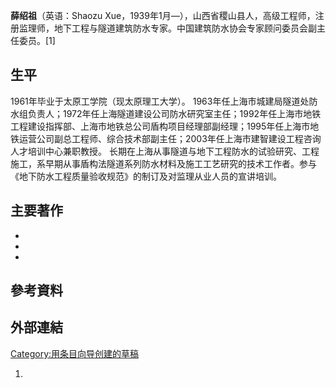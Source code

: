 **薛绍祖**（英语：Shaozu Xue，1939年1月—），山西省稷山县人，高级工程师，注册监理师，地下工程与隧道建筑防水专家。中国建筑防水协会专家顾问委员会副主任委员。\[1\]

## 生平

1961年毕业于太原工学院（现太原理工大学）。 1963年任上海市城建局隧道处防水组负责人；1972年任上海隧道建设公司防水研究室主任；1992年任上海市地铁工程建设指挥部、上海市地铁总公司盾构项目经理部副经理；1995年任上海市地铁运营公司副总工程师、综合技术部副主任；2003年任上海市建智建设工程咨询人才培训中心兼职教授。 长期在上海从事隧道与地下工程防水的试验研究、工程施工，系早期从事盾构法隧道系列防水材料及施工工艺研究的技术工作者。参与《地下防水工程质量验收规范》的制订及对监理从业人员的宣讲培训。

## 主要著作

  -
  -
  -
## 參考資料

## 外部連結

[Category:用条目向导创建的草稿](https://zh.wikipedia.org/wiki/Category:用条目向导创建的草稿 "wikilink")

1.